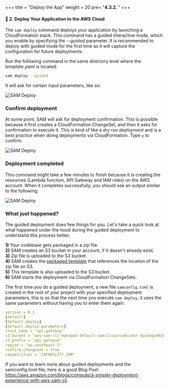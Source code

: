 +++
title = "Deploy the App"
weight = 20
pre= "<b>4.3.2. </b>"
+++

#### 🎯 2. Deploy Your Application to the AWS Cloud

The `sam deploy` command deploys your application by launching a CloudFormation stack. This command has a guided interactive mode, which you enable by specifying the _--guided_ parameter. It is recommended to deploy with guided mode for the first time as it will capture the configuration for future deployments.

Run the following command in the same directory level where the _template.yaml_ is located:

```bash
sam deploy --guided
```

It will ask for certain input parameters, like so: 

![SAM Deploy](/images/sam/screenshot-sam-deploy-guided.png)

### Confirm deployment

At some point, SAM will ask for deployment confirmation. This is possible because it first creates a CloudFormation ChangeSet, and then it asks for confirmation to execute it. This is kind of like a _dry run deployment_ and is a best practice when doing deployments via CloudFormation. Type `y` to confirm.

![SAM Deploy](/images/sam/screenshot-sam-deploy-guided-2.png)

### Deployment completed
This command might take a few minutes to finish because it is creating the resources (Lambda function, API Gateway and IAM roles) on the AWS account. When it completes successfully, you should see an output similar to the following:

![SAM Deploy](/images/sam/screenshot-sam-deploy.png)

### What just happened?

The guided deployment does few things for you. Let's take a quick look at what happened under the hood during the guided deployment to understand this process better.

**1)** Your codebase gets packaged in a zip file.  
**2)** SAM creates an S3 bucket in your account, if it doesn't already exist.  
**3)** Zip file is uploaded to the S3 bucket.  
**4)** SAM creates the [packaged template](/manualdeploy/bucket.html) that references the location of the zip file on S3.  
**5)** This template is also uploaded to the S3 bucket.  
**6)** SAM starts the deployment via CloudFormation ChangeSets.  

The first time you do a guided deployment, a new file `samconfig.toml` is created in the root of your project with your specified deployment parameters, this is so that the next time you execute `sam deploy`, it uses the same parameters without having you to enter them again.

```yaml
version = 0.1
[default]
[default.deploy]
[default.deploy.parameters]
stack_name = "api-gateway"
s3_bucket = "aws-sam-cli-managed-default-samclisourcebucket-6pzkbga99265"
s3_prefix = "api-gateway"
region = "ap-southeast-2"
confirm_changeset = true
capabilities = "CAPABILITY_IAM"
```

If you want to learn more about guided deployments and the samconfig.toml file, here is a good Blog Post: https://aws.amazon.com/blogs/compute/a-simpler-deployment-experience-with-aws-sam-cli. 